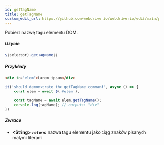```yaml
---
id: getTagName
title: getTagName
custom_edit_url: https://github.com/webdriverio/webdriverio/edit/main/packages/webdriverio/src/commands/element/getTagName.ts
---
```


Pobierz nazwę tagu elementu DOM.

##### Użycie

```js
$(selector).getTagName()
```

##### Przykłady

```html title="index.html"
<div id="elem">Lorem ipsum</div>

```

```js title="getTagName.js"
it('should demonstrate the getTagName command', async () => {
    const elem = await $('#elem');

    const tagName = await elem.getTagName();
    console.log(tagName); // outputs: "div"
})
```

##### Zwraca

- **&lt;String&gt;**
            **<code><var>return</var></code>:** nazwa tagu elementu jako ciąg znaków pisanych małymi literami